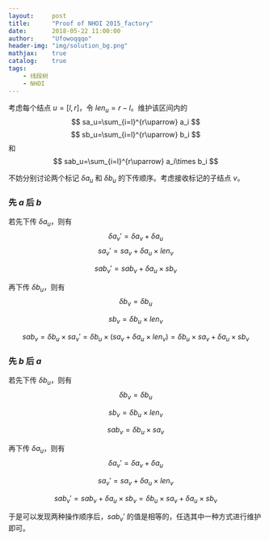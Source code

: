 ```yaml
---
layout:     post
title:      "Proof of NHOI 2015_factory"
date:       2018-05-22 11:00:00
author:     "Ufowoqqqo"
header-img: "img/solution_bg.png"
mathjax:    true
catalog:    true
tags:
    - 线段树
    - NHOI
---
```


考虑每个结点 $u=[l,r]$，令 $len_u=r-l$。维护该区间内的
$$
sa_u=\sum_{i=l}^{r\uparrow} a_i
$$
$$
sb_u=\sum_{i=l}^{r\uparrow} b_i
$$
和
$$
sab_u=\sum_{i=l}^{r\uparrow} a_i\times b_i
$$



不妨分别讨论两个标记 $\delta a_u$ 和 $\delta b_u$ 的下传顺序。考虑接收标记的子结点 $v$。

### 先 $a$ 后 $b$

若先下传 $\delta a_u$，则有
$$
\delta a_v' = \delta a_v + \delta a_u
$$
$$
sa_v' = sa_v +\delta a_u\times len_v
$$

$$
sab_v'=sab_v+\delta a_u\times sb_v
$$

再下传 $\delta b_u$，则有
$$
\delta b_v=\delta b_u
$$

$$
sb_v=\delta b_u\times len_v
$$

$$
sab_v=\delta b_u\times sa_v'=\delta b_u\times (sa_v+\delta a_u\times len_v)=\delta b_u\times sa_v+\delta a_u\times sb_v
$$

### 先 $b$ 后 $a$

若先下传 $\delta b_u$，则有
$$
\delta b_v=\delta b_u
$$

$$
sb_v=\delta b_u\times len_v
$$

$$
sab_v=\delta b_u\times sa_v
$$

再下传 $\delta a_u$，则有
$$
\delta a_v'=\delta a_v+\delta a_u
$$

$$
sa_v'=sa_v+\delta a_u\times len_v
$$

$$
sab_v'=sab_v+\delta a_u\times sb_v=\delta b_u\times sa_v + \delta a_u\times sb_v
$$



于是可以发现两种操作顺序后，$sab_v'$ 的值是相等的，任选其中一种方式进行维护即可。
